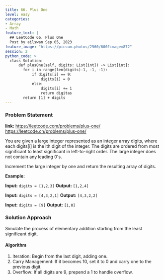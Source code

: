 ```yaml
---
title: 66. Plus One
level: easy
categories:
- Array
- Math
feature_text: |
  ## LeetCode 66. Plus One
  Post by ailswan Sep.05, 2023
feature_image: "https://picsum.photos/2560/600?image=872"
session: 2
python_code: >
  class Solution:
      def plusOne(self, digits: List[int]) -> List[int]:
        for i in range(len(digits)-1, -1, -1):
            if digits[i] == 9:
                digits[i] = 0
            else:
                digits[i] += 1
                return digitas
        return [1] + digits 
---
```


### Problem Statement
**link:**
https://leetcode.com/problems/plus-one/
https://leetcode.cn/problems/plus-one/


You are given a large integer represented as an integer array digits, where each digits[i] is the ith digit of the integer. The digits are ordered from most significant to least significant in left-to-right order. The large integer does not contain any leading 0's.

Increment the large integer by one and return the resulting array of digits.


**Example:**

**Input:** `digits = [1,2,3]`
**Output:** `[1,2,4]`

**Input:** `digits = [4,3,2,1]`
**Output:** `[4,3,2,2]`

**Input:** `digits = [9]`
**Output:** `[1,0]`


### Solution Approach

Simulate the process of elementary addition starting from the least significant digit.

#### Algorithm
 
1. Iteration: Begin from the last digit, adding one.
2. Carry Management: If it becomes 10, set it to 0 and carry one to the previous digit.
3. Overflow: If all digits are 9, prepend a 1 to handle overflow.
